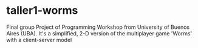 # taller1-worms
Final group Project of Programming Workshop from University of Buenos Aires (UBA). It's a simplified, 2-D version of the multiplayer game 'Worms' with a client-server model
